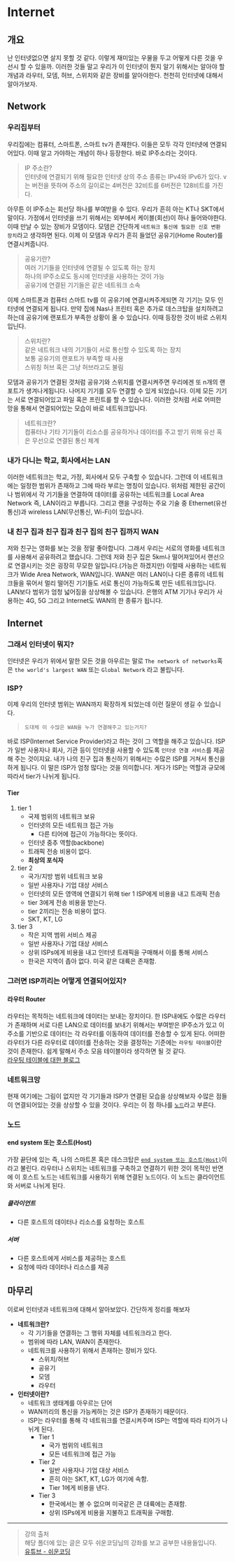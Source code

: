 # Internet

## 개요
난 인터넷없으면 살지 못할 것 같다. 이렇게 재미있는 우물을 두고 어떻게 다른 것을 우선시 할 수 있을까. 이러한 것들 말고 우리가 이 인터넷이 뭔지 알기 위해서는 알아야 할 개념과 라우터, 모뎀, 허브, 스위치와 같은 장비를 알아야한다. 천천히 인터넷에 대해서 알아가보자.

## Network
### 우리집부터
우리집에는 컴퓨터, 스마트폰, 스마트 tv가 존재한다. 이들은 모두 각각 인터넷에 연결되어있다. 이때 알고 가야하는 개념이 하나 등장한다. 바로 IP주소라는 것이다. 
> IP 주소란?  
> 인터넷에 연결되기 위해 필요한 인터넷 상의 주소
> 종류는 IPv4와 IPv6가 있다. v는 버전을 뜻하며 주소의 길이로는 4버전은 32비트를 6버전은 128비트를 가진다.

아무튼 이 IP주소는 회선당 하나를 부여받을 수 있다. 우리가 흔히 아는 KT나 SKT에서 말이다. 가정에서 인터넷을 쓰기 위해서는 외부에서 케이블(회선)이 하나 들어와야한다. 이때 만날 수 있는 장비가 모뎀이다. 모뎀은 간단하게 `네트워크 통신에 필요한 신호 변환 장치`라고 생각하면 된다. 이제 이 모뎀과 우리가 흔히 들었던 공유기(Home Router)를 연결시켜줍니다. 
> 공유기란?   
> 여러 기기들을 인터넷에 연결될 수 있도록 하는 장치   
> 하나의 IP주소로도 동시에 인터넷을 사용하는 것이 가능  
> 공유기에 연결된 기기들은 같은 네트워크 소속  

이제 스마트폰과 컴퓨터 스마트 tv를 이 공유기에 연결시켜주게되면 각 기기는 모두 인터넷에 연결되게 됩니다. 만약 집에 Nas나 프린터 혹은 추가로 데스크탑을 설치하려고 하는데 공유기에 랜포트가 부족한 상황이 올 수 있습니다. 이때 등장한 것이 바로 스위치 입닌다.
> 스위치란?  
> 같은 네트워크 내의 기기들이 서로 통신할 수 있도록 하는 장치  
> 보통 공유기의 랜포트가 부족할 때 사용  
> 스위칭 허브 혹은 그냥 허브라고도 불림  

모뎀과 공유기가 연결된 것처럼 공유기와 스위치를 연결시켜주면 우리에겐 또 n개의 랜포트가 생겨나게됩니다. 나머지 기기를 모두 연결할 수 있게 되었습니다. 이제 모든 기기는 서로 연결되어있고 파일 혹은 프린트를 할 수 있습니다. 이러한 것처럼 서로 어떠한 망을 통해서 연결되어있는 모습이 바로 네트워크입니다. 
> 네트워크란?  
> 컴퓨터나 기타 기기들이 리소스를 공유하거나 데이터를 주고 받기 위해 유선 혹은 무선으로 연결된 통신 체계

### 내가 다니는 학교, 회사에서는 LAN
이러한 네트워크는 학교, 가정, 회사에서 모두 구축할 수 있습니다. 그런데 이 네트워크에는 일정한 범위가 존재하고 그에 따라 부르는 명칭이 있습니다. 위처럼 제한된 공간이나 범위에서 각 기기들을 연결하여 데이터를 공유하는 네트워크를 Local Area Network 즉, LAN이라고 부릅니다. 그리고 랜을 구성하는 주요 기술 중 Ethernet(유선통신)과 wireless LAN(무선통신, Wi-Fi)이 있습니다.

### 내 친구 집과 친구 집과 친구 집의 친구 집까지 WAN
저와 친구는 영화를 보는 것을 정말 좋아합니다. 그래서 우리는 서로의 영화를 네트워크를 사용해서 공유하려고 했습니다. 그런데 저와 친구 집은 5km나 떨어져있어서 랜선으로 연결시키는 것은 굉장히 무모한 일입니다.(가능은 하겠지만) 이럴때 사용하는 네트워크가 Wide Area Network, WAN입니다. WAN은 여러 LAN이나 다른 종류의 네트워크들을 묶어서 멀리 떨어진 기기들도 서로 통신이 가능하도록 만든 네트워크입니다. LAN보다 범위가 엄청 넓어짐을 상상해볼 수 있습니다. 은행의 ATM 기기나 우리가 사용하는 4G, 5G 그리고 Internet도 WAN의 한 종류가 됩니다. 

## Internet
### 그래서 인터넷이 뭐지?
인터넷은 우리가 위에서 말한 모든 것을 아우르는 말로 `The network of networks`혹은 `the world's largest WAN` 또는 `Global Network` 라고 불립니다. 

### ISP?
이제 우리의 인터넷 범위는 WAN까지 확장하게 되었는데 이런 질문이 생길 수 있습니다.  
> `도대체 이 수많은 WAN을 누가 연결해주고 있는거지?`  

바로 ISP(Internet Service Provider)라고 하는 것이 그 역할을 해주고 있습니다. ISP가 일반 사용자나 회사, 기관 등이 인터넷을 사용할 수 있도록 `인터넷 연결 서비스`를 제공해 주는 것이지요. 내가 나의 친구 집과 통신하기 위해서는 수많은 ISP를 거쳐서 통신을 하게 됩니다. 이 말은 ISP가 엄청 많다는 것을 의미합니다. 게다가 ISP는 역할과 규모에 따라서 tier가 나뉘게 됩니다.
#### Tier
1. tier 1
    - 국제 범위의 네트워크 보유
    - 인터넷의 모든 네트워크 접근 가능
        - 다른 티어에 접근이 가능하다는 뜻이다.
    - 인터넷 중추 역할(backbone)
    - 트래픽 전송 비용이 없다. 
    - <b>최상의 포식자</b>
2. tier 2
    - 국가/지방 범위 네트워크 보유
    - 일반 사용자나 기업 대상 서비스
    - 인터넷의 모든 영역에 연결되기 위해 tier 1 ISP에게 비용을 내고 트래픽 전송
    - tier 3에게 전송 비용을 받는다.
    - tier 2끼리는 전송 비용이 없다.
    - SKT, KT, LG
3. tier 3
    - 작은 지역 범위 서비스 제공
    - 일반 사용자나 기업 대상 서비스
    - 상위 ISPs에게 비용을 내고 인터넷 트래픽을 구매해서 이를 통해 서비스
    - 한국은 지역이 좁아 없다. 미국 같은 대륙은 존재함.

### 그러면 ISP끼리는 어떻게 연결되어있지?
#### 라우터 Router
라우터는 목적하는 네트워크에 데이터는 보내는 장치이다. 한 ISP내에도 수많은 라우터가 존재하며 서로 다른 LAN으로 데이터를 보내기 위해서는 부여받은 IP주소가 있고 이 주소를 기반으로 데이터는 각 라우터를 이동하여 데이터를 전송할 수 있게 된다. 어떠한 라우터가 다른 라우터로 데이터를 전송하는 것을 결정하는 기준에는 `라우팅 테이블`이란 것이 존재한다. 쉽게 말해서 주소 모음 테이블이라 생각하면 될 것 같다.  
[라우팅 테이블에 대한 블로그](https://louis-j.tistory.com/entry/%EB%9D%BC%EC%9A%B0%ED%8C%85%ED%85%8C%EC%9D%B4%EB%B8%94-%EB%9D%BC%EC%9A%B0%ED%8C%85-%ED%85%8C%EC%9D%B4%EB%B8%94Routing-table%EC%9D%80-%EB%AC%B4%EC%97%87%EC%9D%B8%EA%B0%80)

### 네트워크망
현재 여기에는 그림이 없지만 각 기기들과 ISP가 연결된 모습을 상상해보자 수많은 점들이 연결되어있는 것을 상상할 수 있을 것이다. 우리는 이 점 하나를 <u>`노드`</u>라고 부른다.

### 노드
#### end system 또는 호스트(Host)
가장 끝단에 있는 즉, 나의 스마트폰 혹은 데스크탑은 <u>`end system 또는 호스트(Host)`</u>이라고 불린다. 라우터나 스위치는 네트워크를 구축하고 연결하기 위한 것이 목적인 반면에 이 호스트 노드는 네트워크를 사용하기 위해 연결된 노드이다. 이 노드는 클라이언트와 서버로 나뉘게 된다.

##### 클라이언트
- 다른 호스트의 데이터나 리소스를 요청하는 호스트
##### 서버
- 다른 호스트에게 서비스를 제공하는 호스트
- 요청에 따라 데이터나 리소스를 제공

## 마무리
이로써 인터넷과 네트워크에 대해서 알아보았다. 간단하게 정리를 해보자

- <b>네트워크란?</b>
    - 각 기기들을 연결하는 그 행위 자체를 네트워크라고 한다.
    - 범위에 따라 LAN, WAN이 존재한다.
    - 네트워크를 사용하기 위해서 존재하는 장비가 있다.
        - 스위치/허브
        - 공유기
        - 모뎀
        - 라우터
- <b>인터넷이란?</b>
    - 네트워크 생태계를 아우르는 단어
    - WAN끼리의 통신을 가능케하는 것은 ISP가 존재하기 때문이다.
    - ISP는 라우터를 통해 각 네트워크를 연결시켜주며 ISP는 역할에 따라 티어가 나뉘게 된다.
        - Tier 1
            - 국가 범위의 네트워크
            - 모든 네트워크에 접근 가능
        - Tier 2
            - 일반 사용자나 기업 대상 서비스
            - 흔히 아는 SKT, KT, LG가 여기에 속함.
            - Tier 1에게 비용을 낸다.
        - Tier 3 
            - 한국에서는 볼 수 없으며 미국같은 큰 대륙에는 존재함.
            - 상위 ISPs에게 비용을 지불하고 트래픽을 구매함.
            
---
> 강의 출처  
> 해당 폴더에 있는 글은 모두 쉬운코딩님의 강좌를 보고 공부한 내용들입니다.  
> [유튜브 - 쉬운코딩](https://www.youtube.com/@ezcd)